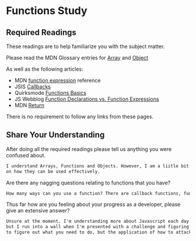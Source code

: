 # Functions Study

## Required Readings

These readings are to help familiarize you with the subject matter.

Please read the MDN Glossary entries for [Array](https://developer.mozilla.org/en-US/docs/Glossary/array) and [Object](https://developer.mozilla.org/en-US/docs/Glossary/Object)

As well as the following articles:

-   MDN [function expression](https://developer.mozilla.org/en-US/docs/Web/JavaScript/Reference/Operators/function) reference
-   JSIS [Callbacks](http://javascriptissexy.com/understand-javascript-callback-functions-and-use-them/)
-   Quirksmode [Functions Basics](http://www.quirksmode.org/js/function.html)
-   JS Webblog [Function Declarations vs. Function Expressions](https://javascriptweblog.wordpress.com/2010/07/06/function-declarations-vs-function-expressions/)
-   MDN [Return](https://developer.mozilla.org/en-US/docs/Web/JavaScript/Reference/Statements/return)

There is no requirement to follow any links from these pages.

## Share Your Understanding

After doing all the required readings please tell us anything you were confused about.

```md
I understand Arrays, Functions and Objects. However, I am a liitle bit confused on callback functions
on how they can be used effectively.
```

Are there any nagging questions relating to functions that you have?

```md
How many ways can you use a function? There are callback functions, functional expressions, function declarations, etc. It would be nice, to see a table of all of the different styles a developer can use a function and a column with a pros/cons to that style.
```

Thus far how are you feeling about your progress as a developer, please give
an extensive answer?

```md
Unsure at the moment. I'm understanding more about Javascript each day and practicing on CodeWars,
but I run into a wall when I'm presented with a challenge and figuring out how to start. Whiteboarding is great
to figure out what you need to do, but the application of how to attack it -- is where lies my issue.
```
